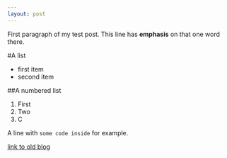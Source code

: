 ```yaml
---
layout: post
---
```

First paragraph of my test post. This line has **emphasis** on that one word there.

#A list
* first item
* second item

##A numbered list
1. First
2. Two
3. C

A line with `some code inside` for example.

[link to old blog](http://blog.timwingfield.com "Winging it")
